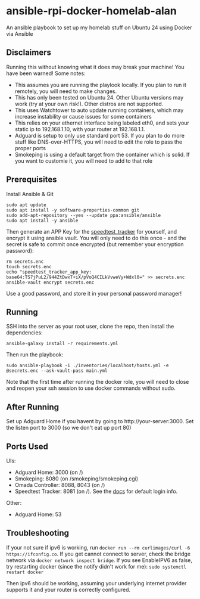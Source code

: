 # ansible-rpi-docker-homelab-alan

An ansible playbook to set up my homelab stuff on Ubuntu 24 using Docker via Ansible

## Disclaimers

Running this without knowing what it does may break your machine! You have been warned! Some notes:

- This assumes you are running the playlook locally. If you plan to run it remotely, you will need to make changes.
- This has only been tested on Ubuntu 24. Other Ubuntu versions may work (try at your own risk!). Other distros are not supported.
- This uses Watchtower to auto update running containers, which may increase instability or cause issues for some containers
- This relies on your ethernet interface being labeled eth0, and sets your static ip to 192.168.1.10, with your router at 192.168.1.1.
- Adguard is setup to only use standard port 53. If you plan to do more stuff like DNS-over-HTTPS, you will need to edit the role to pass the proper ports
- Smokeping is using a default target from the container which is solid. If you want to customie it, you will need to add to that role

## Prerequisites

Install Ansible & Git

```shell
sudo apt update
sudo apt install -y software-properties-common git
sudo add-apt-repository --yes --update ppa:ansible/ansible
sudo apt install -y ansible
```

Then generate an APP Key for the [speedtest_tracker](https://speedtest-tracker.dev/) for yourself, and encrypt it using ansible vault. You will only need to do this once - and the secret is safe to commit once encrypted (but remember your encryption password):

```
rm secrets.enc
touch secrets.enc
echo "speedtest_tracker_app_key: base64:TS7jPuL2/944ZtDwxT+iX/pVoQ4CILkVvweVy+Wdxl0=" >> secrets.enc
ansible-vault encrypt secrets.enc
```

Use a good password, and store it in your personal password manager!

## Running

SSH into the server as your root user, clone the repo, then install the dependencies:

```shell
ansible-galaxy install -r requirements.yml
```

Then run the playbook:

```shell
sudo ansible-playbook -i ./inventories/localhost/hosts.yml -e @secrets.enc --ask-vault-pass main.yml
```

Note that the first time after running the docker role, you will need to close and reopen your ssh session to use docker commands without sudo.

## After Running

Set up Adguard Home if you havent by going to http://your-server:3000. Set the listen port to 3000 (so we don't eat up port 80)

## Ports Used

UIs:

- Adguard Home: 3000 (on /)
- Smokeping: 8080 (on /smokeping/smokeping.cgi)
- Omada Controller: 8088, 8043 (on /)
- Speedtest Tracker: 8081 (on /). See the [docs](https://docs.speedtest-tracker.dev/security/authentication) for default login info.

Other:

- Adguard Home: 53

## Troubleshooting

If your not sure if ipv6 is working, run `docker run --rm curlimages/curl -6 https://ifconfig.co`. If you get cannot connect to server, check the bridge network via `docker network inspect bridge`. If you see EnableIPV6 as false, try restarting docker (since the notify didn't work for me): `sudo systemctl restart docker`

Then ipv6 should be working, assuming your underlying internet provider supports it and your router is correctly configured.
